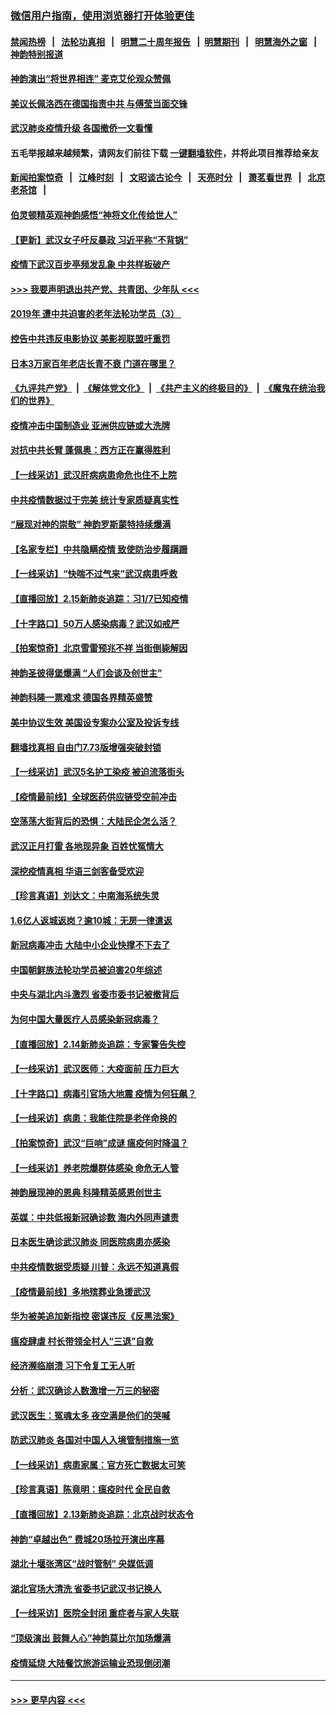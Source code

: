 ### [微信用户指南，使用浏览器打开体验更佳](https://github.com/gfw-breaker/banned-news1/blob/master/indexes/wechat-guide.md?t=0)
#### [禁闻热榜](热点新闻.md?t=0)  &nbsp;&nbsp;|&nbsp;&nbsp; [法轮功真相](https://github.com/gfw-breaker/truth/blob/master/README.md?t=0) &nbsp;&nbsp;|&nbsp;&nbsp; [明慧二十周年报告](https://github.com/gfw-breaker/mh-reports/blob/master/README.md?t=0) &nbsp;&nbsp;|&nbsp;&nbsp;[明慧期刊](https://github.com/gfw-breaker/mh-qikan) &nbsp;&nbsp;|&nbsp;&nbsp; [明慧海外之窗](https://github.com/gfw-breaker/mh-news/blob/master/README.md?t=0) &nbsp;&nbsp;|&nbsp;&nbsp; [神韵特别报道](https://github.com/gfw-breaker/mh-news/blob/master/shenyun.md?t=0)
#### [神韵演出“将世界相连” 麦克艾伦观众赞佩](../pages/nf4514/n11873076.md?t=02162222) 
#### [美议长佩洛西在德国指责中共 与傅莹当面交锋](../pages/nf4514/n11872375.md?t=02162222) 
#### [武汉肺炎疫情升级 各国撤侨一文看懂](../pages/nf4514/n11859313.md?t=02162222) 
#### 五毛举报越来越频繁，请网友们前往下载 [一键翻墙软件](https://github.com/gfw-breaker/ssr-accounts)，并将此项目推荐给亲友
#### [新闻拍案惊奇](https://github.com/gfw-breaker/banned-news1/blob/master/pages/link4.md) &nbsp;&nbsp;|&nbsp;&nbsp; [江峰时刻](https://github.com/gfw-breaker/banned-news1/blob/master/pages/link4.md) &nbsp;&nbsp;|&nbsp;&nbsp; [文昭谈古论今](https://github.com/gfw-breaker/banned-news1/blob/master/pages/link4.md) &nbsp;&nbsp;|&nbsp;&nbsp; [天亮时分](https://github.com/gfw-breaker/banned-news1/blob/master/pages/link4.md) &nbsp;&nbsp;|&nbsp;&nbsp; [萧茗看世界](https://github.com/gfw-breaker/banned-news1/blob/master/pages/link4.md) &nbsp;&nbsp;|&nbsp;&nbsp; [北京老茶馆](https://github.com/gfw-breaker/banned-news1/blob/master/pages/link4.md) &nbsp;&nbsp;|&nbsp;&nbsp; 
#### [伯灵顿精英观神韵感悟“神将文化传给世人”](../pages/nf4514/n11872674.md?t=02162222) 
#### [【更新】武汉女子吁反暴政 习近平称“不背锅”](../pages/nf4514/n11801312.md?t=02162222) 
#### [疫情下武汉百步亭频发乱象 中共样板破产](../pages/nf4514/n11871457.md?t=02162222) 
#### [>>> 我要声明退出共产党、共青团、少年队 <<<](https://github.com/begood0513/goodnews/blob/master/quit/letter.md) 
#### [2019年 遭中共迫害的老年法轮功学员（3） ](../pages/nf4514/n11830056.md?t=02162222) 
#### [控告中共违反电影协议 美影视联盟吁重罚](../pages/nf4514/n11871820.md?t=02162222) 
#### [日本3万家百年老店长青不衰 门道在哪里？](../pages/nf4514/n11871670.md?t=02162222) 
#### [《九评共产党》](https://github.com/begood0513/9ping.md/blob/master/README.md) &nbsp;|&nbsp; [《解体党文化》](../../../../jtdwh.md/blob/master/README.md)  &nbsp;|&nbsp; [《共产主义的终极目的》](../../../../gczydzjmd.md/blob/master/README.md) &nbsp;|&nbsp; [《魔鬼在统治我们的世界》](../../../../mgztzwmdsj.md/blob/master/README.md) 
#### [疫情冲击中国制造业 亚洲供应链或大洗牌](../pages/nf4514/n11871629.md?t=02162222) 
#### [对抗中共长臂 蓬佩奥：西方正在赢得胜利](../pages/nf4514/n11871500.md?t=02162222) 
#### [【一线采访】武汉肝病病患命危也住不上院](../pages/nf4514/n11870591.md?t=02162222) 
#### [中共疫情数据过于完美 统计专家质疑真实性](../pages/nf4514/n11870197.md?t=02162222) 
#### [“展现对神的崇敬” 神韵罗斯蒙特持续爆满](../pages/nf4514/n11871152.md?t=02162222) 
#### [【名家专栏】中共隐瞒疫情 致使防治步履蹒跚](../pages/nf4514/n11870815.md?t=02162222) 
#### [【一线采访】“快喘不过气来”武汉病患呼救](../pages/nf4514/n11870636.md?t=02162222) 
#### [【直播回放】2.15新肺炎追踪：习1/7已知疫情](../pages/nf4514/n11871276.md?t=02162222) 
#### [【十字路口】50万人感染病毒？武汉如戒严](../pages/nf4514/n11870405.md?t=02162222) 
#### [【拍案惊奇】北京雪雷预兆不祥 当街倒毙解因](../pages/nf4514/n11870203.md?t=02162222) 
#### [神韵圣彼得堡爆满 “人们会谈及创世主”](../pages/nf4514/n11871031.md?t=02162222) 
#### [神韵科隆一票难求 德国各界精英盛赞](../pages/nf4514/n11870655.md?t=02162222) 
#### [美中协议生效 美国设专案办公室及投诉专线](../pages/nf4514/n11870266.md?t=02162222) 
#### [翻墙找真相 自由门7.73版增强突破封锁](../pages/nf4514/n11869569.md?t=02162222) 
#### [【一线采访】武汉5名护工染疫 被迫流落街头](../pages/nf4514/n11870054.md?t=02162222) 
#### [【疫情最前线】全球医药供应链受空前冲击](../pages/nf4514/n11869614.md?t=02162222) 
#### [空荡荡大街背后的恐惧：大陆民企怎么活？](../pages/nf4514/n11869676.md?t=02162222) 
#### [武汉正月打雷 各地现异象 百姓忧冤情大](../pages/nf4514/n11869531.md?t=02162222) 
#### [深挖疫情真相 华语三剑客备受欢迎](../pages/nf4514/n11867482.md?t=02162222) 
#### [【珍言真语】刘达文：中南海系统失灵](../pages/nf4514/n11869465.md?t=02162222) 
#### [1.6亿人返城返岗？逾10城：无房一律遣返](../pages/nf4514/n11869360.md?t=02162222) 
#### [新冠病毒冲击 大陆中小企业快撑不下去了](../pages/nf4514/n11869259.md?t=02162222) 
#### [中国朝鲜族法轮功学员被迫害20年综述](../pages/nf4514/n11846618.md?t=02162222) 
#### [中央与湖北内斗激烈 省委市委书记被撤背后](../pages/nf4514/n11868325.md?t=02162222) 
#### [为何中国大量医疗人员感染新冠病毒？](../pages/nf4514/n11869001.md?t=02162222) 
#### [【直播回放】2.14新肺炎追踪：专家警告失控](../pages/nf4514/n11868930.md?t=02162222) 
#### [【一线采访】武汉医师：大疫面前 压力巨大](../pages/nf4514/n11868829.md?t=02162222) 
#### [【十字路口】病毒引官场大地震 疫情为何狂飙？](../pages/nf4514/n11867660.md?t=02162222) 
#### [【一线采访】病患：我能住院是老伴命换的](../pages/nf4514/n11867769.md?t=02162222) 
#### [【拍案惊奇】武汉“巨响”成谜 瘟疫何时降温？](../pages/nf4514/n11867555.md?t=02162222) 
#### [【一线采访】养老院爆群体感染 命危无人管](../pages/nf4514/n11868341.md?t=02162222) 
#### [神韵展现神的恩典 科隆精英感恩创世主](../pages/nf4514/n11867850.md?t=02162222) 
#### [英媒：中共低报新冠确诊数 海内外同声谴责](../pages/nf4514/n11867421.md?t=02162222) 
#### [日本医生确诊武汉肺炎 同医院病患亦感染](../pages/nf4514/n11867779.md?t=02162222) 
#### [中共疫情数据受质疑 川普：永远不知道真假](../pages/nf4514/n11867195.md?t=02162222) 
#### [【疫情最前线】多地殡葬业急援武汉](../pages/nf4514/n11866914.md?t=02162222) 
#### [华为被美追加新指控 密谋违反《反黑法案》](../pages/nf4514/n11867191.md?t=02162222) 
#### [瘟疫肆虐 村长带领全村人“三退”自救](../pages/nf4514/n11861714.md?t=02162222) 
#### [经济濒临崩溃 习下令复工无人听](../pages/nf4514/n11867269.md?t=02162222) 
#### [分析：武汉确诊人数激增一万三的秘密](../pages/nf4514/n11866187.md?t=02162222) 
#### [武汉医生：冤魂太多 夜空满是他们的哭喊](../pages/nf4514/n11867107.md?t=02162222) 
#### [防武汉肺炎 各国对中国人入境管制措施一览](../pages/nf4514/n11838726.md?t=02162222) 
#### [【一线采访】病患家属：官方死亡数据太可笑](../pages/nf4514/n11866840.md?t=02162222) 
#### [【珍言真语】陈竟明：瘟疫时代 全民自救](../pages/nf4514/n11866765.md?t=02162222) 
#### [【直播回放】2.13新肺炎追踪：北京战时状态令](../pages/nf4514/n11866261.md?t=02162222) 
#### [神韵“卓越出色” 费城20场拉开演出序幕](../pages/nf4514/n11866232.md?t=02162222) 
#### [湖北十堰张湾区“战时管制” 央媒低调](../pages/nf4514/n11866013.md?t=02162222) 
#### [湖北官场大清洗 省委书记武汉书记换人](../pages/nf4514/n11865112.md?t=02162222) 
#### [【一线采访】医院全封闭 重症者与家人失联](../pages/nf4514/n11864778.md?t=02162222) 
#### [“顶级演出 鼓舞人心”神韵莫比尔加场爆满](../pages/nf4514/n11865855.md?t=02162222) 
#### [疫情延烧 大陆餐饮旅游运输业恐现倒闭潮](../pages/nf4514/n11865608.md?t=02162222) 

----
#### [ >>> 更早内容 <<< ](../indexes/nf4514-earlier.md)
